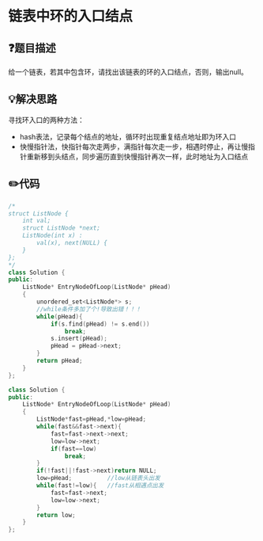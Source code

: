 # 链表中环的入口结点

## :question:题目描述
给一个链表，若其中包含环，请找出该链表的环的入口结点，否则，输出null。

## :bulb:解决思路
寻找环入口的两种方法：
- hash表法，记录每个结点的地址，循环时出现重复结点地址即为环入口
- 快慢指针法，快指针每次走两步，满指针每次走一步，相遇时停止，再让慢指针重新移到头结点，同步遍历直到快慢指针再次一样，此时地址为入口结点

## :pencil2:代码
```c++
/*
struct ListNode {
    int val;
    struct ListNode *next;
    ListNode(int x) :
        val(x), next(NULL) {
    }
};
*/
class Solution {
public:
    ListNode* EntryNodeOfLoop(ListNode* pHead)
    {
        unordered_set<ListNode*> s;
        //while条件多加了个!导致出错！！！
        while(pHead){
            if(s.find(pHead) != s.end())
                break;
            s.insert(pHead);
            pHead = pHead->next;
        }
        return pHead;
    }
};
```
```C++
class Solution {
public:
    ListNode* EntryNodeOfLoop(ListNode* pHead)
    {
        ListNode*fast=pHead,*low=pHead;
        while(fast&&fast->next){
            fast=fast->next->next;
            low=low->next;
            if(fast==low)
                break;
        }
        if(!fast||!fast->next)return NULL;
        low=pHead;          //low从链表头出发
        while(fast!=low){   //fast从相遇点出发
            fast=fast->next;
            low=low->next;
        }
        return low;
    }
};
```